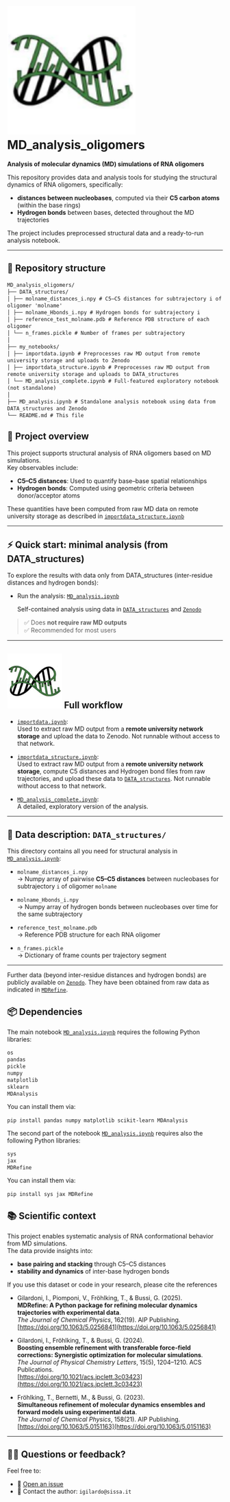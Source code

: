 # <img src="image.png" alt="alt text" width="300" /> MD_analysis_oligomers

**Analysis of molecular dynamics (MD) simulations of RNA oligomers**

This repository provides data and analysis tools for studying the structural dynamics of RNA oligomers, specifically:

- **distances between nucleobases**, computed via their **C5 carbon atoms** (within the base rings)
- **Hydrogen bonds** between bases, detected throughout the MD trajectories

The project includes preprocessed structural data and a ready-to-run analysis notebook.  

---

## 📁 Repository structure

```
MD_analysis_oligomers/
├── DATA_structures/
│ ├── molname_distances_i.npy # C5–C5 distances for subtrajectory i of oligomer 'molname'
│ ├── molname_Hbonds_i.npy # Hydrogen bonds for subtrajectory i
│ ├── reference_test_molname.pdb # Reference PDB structure of each oligomer
│ └── n_frames.pickle # Number of frames per subtrajectory
│
├── my_notebooks/
│ ├── importdata.ipynb # Preprocesses raw MD output from remote university storage and uploads to Zenodo
│ ├── importdata_structure.ipynb # Preprocesses raw MD output from remote university storage and uploads to DATA_structures
│ └── MD_analysis_complete.ipynb # Full-featured exploratory notebook (not standalone)
│
├── MD_analysis.ipynb # Standalone analysis notebook using data from DATA_structures and Zenodo
└── README.md # This file
```

## 🧪 Project overview

This project supports structural analysis of RNA oligomers based on MD simulations.  
Key observables include:

- **C5–C5 distances**: Used to quantify base–base spatial relationships
- **Hydrogen bonds**: Computed using geometric criteria between donor/acceptor atoms

These quantities have been computed from raw MD data on remote university storage as described in [`importdata_structure.ipynb`](my_notebooks/importdata_structure.ipynb)

---

## ⚡ Quick start: minimal analysis (from DATA_structures)

To explore the results with data only from DATA_structures (inter-residue distances and hydrogen bonds):

  - Run the analysis: [`MD_analysis.ipynb`](MD_analysis.ipynb)

     Self-contained analysis using data in [`DATA_structures`](DATA_structures/) and [`Zenodo`](https://zenodo.org/records/14956459)

> ✅ Does **not require raw MD outputs**  
> ✅ Recommended for most users

---

## ![alt text](image.png) Full workflow

- [`importdata.ipynb`](my_notebooks/importdata.ipynb):  
  Used to extract raw MD output from a **remote university network storage** and upload the data to Zenodo. Not runnable without access to that network.

- [`importdata_structure.ipynb`](my_notebooks/importdata_structure.ipynb):  
  Used to extract raw MD output from a **remote university network storage**, compute C5 distances and Hydrogen bond files from raw trajectories, and upload these data to [`DATA_structures`](DATA_structures/). Not runnable without access to that network.

- [`MD_analysis_complete.ipynb`](my_notebooks/MD_analysis_complete.ipynb):  
  A detailed, exploratory version of the analysis.

---

## 📄 Data description: `DATA_structures/`

This directory contains all you need for structural analysis in [`MD_analysis.ipynb`](MD_analysis.ipynb):

- `molname_distances_i.npy`  
  → Numpy array of pairwise **C5–C5 distances** between nucleobases for subtrajectory `i` of oligomer `molname`

- `molname_Hbonds_i.npy`  
  → Numpy array of hydrogen bonds between nucleobases over time for the same subtrajectory

- `reference_test_molname.pdb`  
  → Reference PDB structure for each RNA oligomer

- `n_frames.pickle`  
  → Dictionary of frame counts per trajectory segment

---

Further data (beyond inter-residue distances and hydrogen bonds) are publicly available on [`Zenodo`](https://zenodo.org/records/14956459). They have been obtained from raw data as indicated in [`MDRefine`](https://github.com/bussilab/MDRefine/blob/master/Examples/load_data_oligomers.ipynb).

## 📦 Dependencies

The main notebook [`MD_analysis.ipynb`](MD_analysis.ipynb) requires the following Python libraries:

```
os
pandas
pickle
numpy
matplotlib
sklearn
MDAnalysis
```

You can install them via:

`pip install pandas numpy matplotlib scikit-learn MDAnalysis`

The second part of the notebook [`MD_analysis.ipynb`](MD_analysis.ipynb) requires also the following Python libraries:

```
sys
jax
MDRefine
```

You can install them via:

`pip install sys jax MDRefine`

## 📚 Scientific context

This project enables systematic analysis of RNA conformational behavior from MD simulations.  
The data provide insights into:

- **base pairing and stacking** through C5–C5 distances  
- **stability and dynamics** of inter-base hydrogen bonds

If you use this dataset or code in your research, please cite the references

- Gilardoni, I., Piomponi, V., Fröhlking, T., & Bussi, G. (2025).  
  **MDRefine: A Python package for refining molecular dynamics trajectories with experimental data**.  
  *The Journal of Chemical Physics*, 162(19). AIP Publishing.  
  [https://doi.org/10.1063/5.0256841](https://doi.org/10.1063/5.0256841)

- Gilardoni, I., Fröhlking, T., & Bussi, G. (2024).  
  **Boosting ensemble refinement with transferable force-field corrections: Synergistic optimization for molecular simulations**.  
  *The Journal of Physical Chemistry Letters*, 15(5), 1204–1210. ACS Publications.  
  [https://doi.org/10.1021/acs.jpclett.3c03423](https://doi.org/10.1021/acs.jpclett.3c03423)

- Fröhlking, T., Bernetti, M., & Bussi, G. (2023).  
  **Simultaneous refinement of molecular dynamics ensembles and forward models using experimental data**.  
  *The Journal of Chemical Physics*, 158(21). AIP Publishing.  
  [https://doi.org/10.1063/5.0151163](https://doi.org/10.1063/5.0151163)

---

## 🙋‍♀️ Questions or feedback?

Feel free to:

- 📂 [Open an issue](https://github.com/IvanGilardoni/MD_analysis_oligomers/issues)
- 📧 Contact the author: `igilardo@sissa.it`

